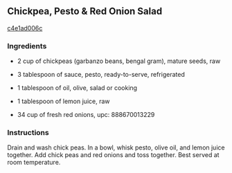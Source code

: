 ## Chickpea, Pesto & Red Onion Salad

[c4e1ad006c](http://www.food.com/recipe/chickpea-pesto-red-onion-salad-41309)

### Ingredients

 - 2 cup of chickpeas (garbanzo beans, bengal gram), mature seeds, raw

 - 3 tablespoon of sauce, pesto, ready-to-serve, refrigerated

 - 1 tablespoon of oil, olive, salad or cooking

 - 1 tablespoon of lemon juice, raw

 - 34 cup of fresh red onions, upc: 888670013229

### Instructions

Drain and wash chick peas. In a bowl, whisk pesto, olive oil, and lemon juice together. Add chick peas and red onions and toss together. Best served at room temperature.